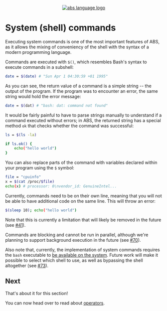 <p align="center">
  <a href="https://abs-lang.org/">
    <img alt="abs language logo" src="https://github.com/abs-lang/abs/blob/master/bin/abs-horizontal.png?raw=true">
  </a>
</p>

# System (shell) commands

Executing system commands is one of the most important features
of ABS, as it allows the mixing of conveniency of the shell with
the syntax of a modern programming language.

Commands are executed with `$()`, which resembles Bash's
syntax to execute commands in a subshell:

``` bash
date = $(date) # "Sun Apr 1 04:30:59 +01 1995"
```

As you can see, the return value of a command is a simple
string -- the output of the program. If the program was to
encounter an error, the same string would hold the error
message:

``` bash
date = $(dat) # "bash: dat: command not found"
```

It would be fairly painful to have to parse strings
manually to understand if a command executed without errors;
in ABS, the returned string has a special method `ok` that
checks whether the command was successful:

``` bash
ls = $(ls -la)

if ls.ok() {
    echo("hello world")
}
```

You can also replace parts of the command with variables
declared within your program using the `$` symbol:

``` bash
file = "cpuinfo"
x = $(cat /proc/$file)
echo(x) # processor: 0\nvendor_id: GenuineIntel...
```

Currently, commands need to be on their own line, meaning
that you will not be able to have additional code
on the same line. This will throw an error:

``` bash
$(sleep 10); echo("hello world")
```

Note that this is currently a limitation that will likely
be removed in the future (see [#41](https://github.com/abs-lang/abs/issues/41)).

Commands are blocking and cannot be run in parallel, although
we're planning to support background execution in the future
(see [#70](https://github.com/abs-lang/abs/issues/70)).

Also note that, currently, the implementation of system commands
requires the `bash` executable to [be available on the system](https://github.com/abs-lang/abs/blob/5b5b0abf3115a5dd4dfe8485501f8765985ad0db/evaluator/evaluator.go#L696-L722).
Future work will make it possible to select which shell to use,
as well as bypassing the shell altogether (see [#73](https://github.com/abs-lang/abs/issues/73)).

## Next

That's about it for this section!

You can now head over to read about [operators](/syntax/operators).